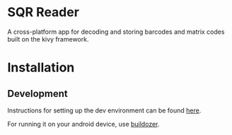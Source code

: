 # SQR Reader
A cross-platform app for decoding and storing barcodes and matrix codes built on the kivy framework. 


# Installation

## Development

Instructions for setting up the dev environment can be found [here](https://kivy.org/doc/stable/installation/installation.html).

For running it on your android device, use [buildozer](https://kivy.org/doc/stable/guide/packaging-android.html).
